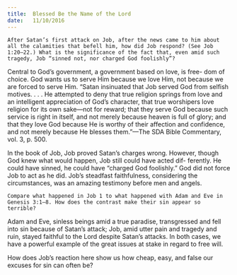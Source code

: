 ```yaml
---
title:  Blessed Be the Name of the Lord
date:   11/10/2016
---
```



```After Satan’s first attack on Job, after the news came to him about all the calamities that befell him, how did Job respond? (See Job 1:20–22.) What is the significance of the fact that, even amid such tragedy, Job “sinned not, nor charged God foolishly”?```

Central to God’s government, a government based on love, is free- dom of choice. God wants us to serve Him because we love Him, not because we are forced to serve Him. “Satan insinuated that Job served God from selfish motives. . . . He attempted to deny that true religion springs from love and an intelligent appreciation of God’s character, that true worshipers love religion for its own sake—not for reward; that they serve God because such service is right in itself, and not merely because heaven is full of glory; and that they love God because He is worthy of their affection and confidence, and not merely because He blesses them.”—The SDA Bible Commentary, vol. 3, p. 500.

In the book of Job, Job proved Satan’s charges wrong. However, though God knew what would happen, Job still could have acted dif- ferently. He could have sinned, he could have “charged God foolishly.” God did not force Job to act as he did. Job’s steadfast faithfulness, considering the circumstances, was an amazing testimony before men and angels.

```Compare what happened in Job 1 to what happened with Adam and Eve in Genesis 3:1–8. How does the contrast make their sin appear so terrible?```

Adam and Eve, sinless beings amid a true paradise, transgressed and fell into sin because of Satan’s attack; Job, amid utter pain and tragedy and ruin, stayed faithful to the Lord despite Satan’s attacks. In both cases, we have a powerful example of the great issues at stake in regard to free will.
    
How does Job’s reaction here show us how cheap, easy, and false our excuses for sin can often be?